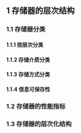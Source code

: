 ## 1 存储器的层次结构

### 1.1 存储器分类

#### 1.1.1 按层次分类



#### 1.1.2 存储介质分类



#### 1.1.3 存储方式分类



#### 1.1.4 信息可保存性





### 1.2 存储器的性能指标

### 1.3 存储器的层次化结构



